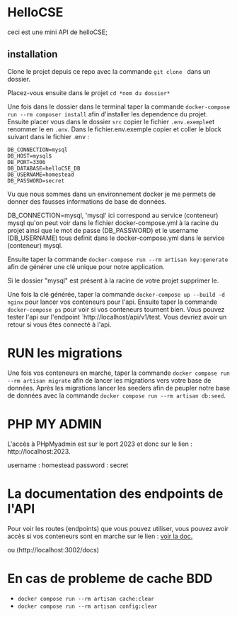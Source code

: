 # HelloCSE

ceci est une mini API de helloCSE;

## installation

Clone le projet depuis ce repo avec la commande `git clone ` dans un dossier.

Placez-vous ensuite dans le projet  `cd *nom du dossier*`

Une fois dans le dossier dans le terminal taper la commande `docker-compose run --rm composer install` afin d'installer les dependence du projet.
Ensuite placer vous dans le dossier `src` copier le fichier `.env.exemple`et renommer le en `.env`.
Dans le fichier.env.exemple copier et coller le block suivant dans le fichier .env :

```
DB_CONNECTION=mysql
DB_HOST=mysql$
DB_PORT=3306
DB_DATABASE=helloCSE_DB
DB_USERNAME=homestead
DB_PASSWORD=secret

```
Vu que nous sommes dans un environnement docker je me permets de donner des fausses informations de base de données.

DB_CONNECTION=mysql, 'mysql' ici correspond au service (conteneur) mysql qu'on peut voir dans le fichier docker-compose.yml à la racine du projet ainsi que le mot de passe (DB_PASSWORD) et le username (DB_USERNAME) tous definit dans le docker-compose.yml dans le service (conteneur) mysql.

Ensuite taper la commande `docker-compose run --rm artisan key:generate` afin de générer une clé unique pour notre application.


Si le dossier "mysql" est présent à la racine de votre projet supprimer le.

Une fois la clé générée, taper la commande `docker-compose up --build -d nginx` pour lancer vos conteneurs pour l'api. Ensuite taper la commande `docker-compose ps` pour voir si vos conteneurs tournent bien. Vous pouvez tester l'api sur l'endpoint `http://localhost/api/v1/test. Vous devriez avoir un retour si vous êtes connecté à l'api.

# RUN les migrations

Une fois vos conteneurs en marche, taper la commande `docker compose run --rm artisan migrate` afin de lancer les migrations vers votre base de données.
Après les migrations lancer les seeders afin de peupler notre base de données avec la commande `docker compose run --rm artisan db:seed`.

# PHP MY ADMIN

L'accès à PHpMyadmin est sur le port 2023 et donc sur le lien : http://localhost:2023.

username : homestead
password : secret

# La documentation des endpoints de l'API

Pour voir les routes (endpoints) que vous pouvez utiliser, vous pouvez avoir accès si vos conteneurs sont en marche sur le lien : <a href="http://localhost:3002/docs/index.html">
voir la doc.
</a>

ou (http://localhost:3002/docs)


# En cas de probleme de cache BDD

- `docker compose run --rm artisan cache:clear`
- `docker compose run --rm artisan config:clear`

